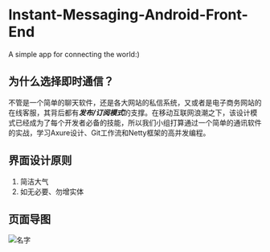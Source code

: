 # Instant-Messaging-Android-Front-End
A simple app for connecting the world:)

## 为什么选择即时通信？

不管是一个简单的聊天软件，还是各大网站的私信系统，又或者是电子商务网站的在线客服，其背后都有***发布/订阅模式***的支撑。在移动互联网浪潮之下，该设计模式已经成为了每个开发者必备的技能，所以我们小组打算通过一个简单的通讯软件的实战，学习Axure设计、Git工作流和Netty框架的高并发编程。

## 界面设计原则

1. 简洁大气
2. 如无必要、勿增实体

## 页面导图

![名字](C:\Users\rocky\Desktop\Instant-Messaging-Android-Front-End\pagemind.png)